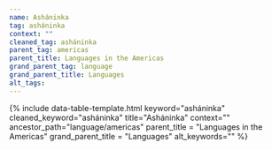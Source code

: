 ```yaml
---
name: Asháninka
tag: asháninka
context: ""
cleaned_tag: asháninka
parent_tag: americas
parent_title: Languages in the Americas
grand_parent_tag: language
grand_parent_title: Languages
alt_tags: 
---
```


{% include data-table-template.html 
  keyword="asháninka" 
  cleaned_keyword="asháninka" 
  title="Asháninka"
  context=""
  ancestor_path="language/americas" 
  parent_title = "Languages in the Americas"
  grand_parent_title = "Languages"
  alt_keywords=""
%}


